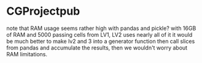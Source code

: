 # CGProjectpub
note that RAM usage seems rather high with pandas and pickle? with 16GB of RAM
and 5000 passing cells from LV1, LV2 uses nearly all of it
it would be much better to make lv2 and 3 into a generator function then 
call slices from pandas and accumulate the results, then we wouldn't worry
about RAM limitations.